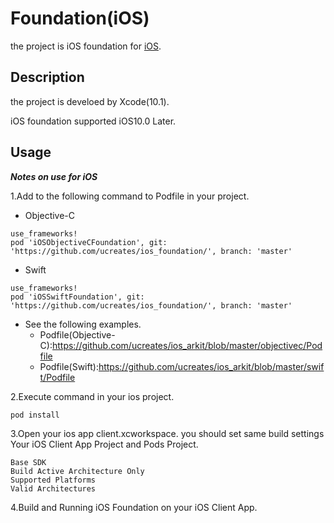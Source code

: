 # Foundation(iOS)
the project is iOS foundation for [iOS](https://www.apple.com/jp/ios).

## Description
the project is develoed by Xcode(10.1).

iOS foundation supported iOS10.0 Later.

## Usage
***Notes on use for iOS***

1.Add to the following command to Podfile in your project.
- Objective-C

```
use_frameworks!
pod 'iOSObjectiveCFoundation', git: 'https://github.com/ucreates/ios_foundation/', branch: 'master'
```

- Swift

```
use_frameworks!
pod 'iOSSwiftFoundation', git: 'https://github.com/ucreates/ios_foundation/', branch: 'master'
```

* See the following examples.
  * Podfile(Objective-C):https://github.com/ucreates/ios_arkit/blob/master/objectivec/Podfile
  * Podfile(Swift):https://github.com/ucreates/ios_arkit/blob/master/swift/Podfile

2.Execute command in your ios project.

```pod install```

3.Open your ios app client.xcworkspace.
you should set same build settings Your iOS Client App Project and Pods Project.

```
Base SDK
Build Active Architecture Only
Supported Platforms
Valid Architectures
```

4.Build and Running iOS Foundation on your iOS Client App.
